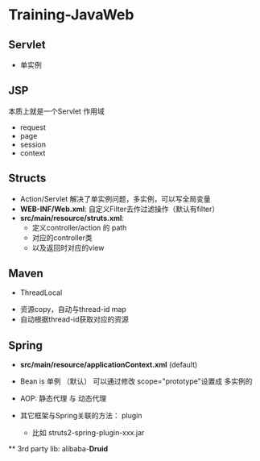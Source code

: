 # Training-JavaWeb

## Servlet
* 单实例
## JSP
本质上就是一个Servlet
作用域
* request
* page
* session
* context


## Structs
* Action/Servlet 解决了单实例问题，多实例，可以写全局变量
* **WEB-INF/Web.xml**: 自定义Filter去作过滤操作（默认有filter）
* **src/main/resource/struts.xml**:
	- 定义controller/action 的 path
	- 对应的controller类
	- 以及返回时对应的view

	
## Maven
* ThreadLocal

- 资源copy，自动与thread-id map
- 自动根据thread-id获取对应的资源



## Spring
* **src/main/resource/applicationContext.xml** (default)
* Bean is 单例 （默认）
  可以通过修改 scope="prototype"设置成 多实例的 
  
  
* AOP: 静态代理 与 动态代理
* 其它框架与Spring关联的方法： plugin
	- 比如 struts2-spring-plugin-xxx.jar
	
	
	
** 3rd party lib: alibaba-**Druid**